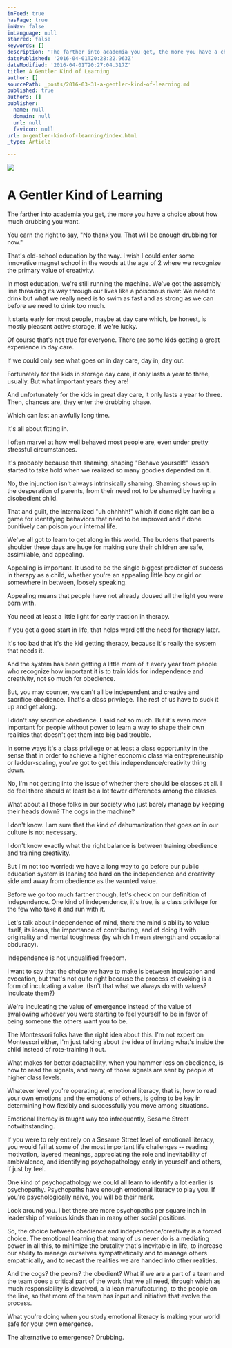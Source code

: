 ```yaml
---
inFeed: true
hasPage: true
inNav: false
inLanguage: null
starred: false
keywords: []
description: 'The farther into academia you get, the more you have a choice about how much drubbing you want.'
datePublished: '2016-04-01T20:28:22.963Z'
dateModified: '2016-04-01T20:27:04.317Z'
title: A Gentler Kind of Learning
author: []
sourcePath: _posts/2016-03-31-a-gentler-kind-of-learning.md
published: true
authors: []
publisher:
  name: null
  domain: null
  url: null
  favicon: null
url: a-gentler-kind-of-learning/index.html
_type: Article

---
```

![](https://the-grid-user-content.s3-us-west-2.amazonaws.com/6b242f57-c405-4175-a0de-9385495b3042.jpg)

# A Gentler Kind of Learning

The farther into academia you get, the more you have a choice about how much drubbing you want.

You earn the right to say, "No thank you. That will be enough drubbing for now."

That's old-school education by the way. I wish I could enter some innovative magnet school in the woods at the age of 2 where we recognize the primary value of creativity.

In most education, we're still running the machine. We've got the assembly line threading its way through our lives like a poisonous river: We need to drink but what we really need is to swim as fast and as strong as we can before we need to drink too much.

It starts early for most people, maybe at day care which, be honest, is mostly pleasant active storage, if we're lucky. 

Of course that's not true for everyone. There are some kids getting a great experience in day care.

If we could only see what goes on in day care, day in, day out.

Fortunately for the kids in storage day care, it only lasts a year to three, usually. But what important years they are!

And unfortunately for the kids in great day care, it only lasts a year to three. Then, chances are, they enter the drubbing phase.

Which can last an awfully long time.

It's all about fitting in.

I often marvel at how well behaved most people are, even under pretty stressful circumstances. 

It's probably because that shaming, shaping "Behave yourself!" lesson started to take hold when we realized so many goodies depended on it.

No, the injunction isn't always intrinsically shaming. Shaming shows up in the desperation of parents, from their need not to be shamed by having a disobedient child.

That and guilt, the internalized "uh ohhhhh!" which if done right can be a game for identifying behaviors that need to be improved and if done punitively can poison your internal life.

We've all got to learn to get along in this world. The burdens that parents shoulder these days are huge for making sure their children are safe, assimilable, and appealing.

Appealing is important. It used to be the single biggest predictor of success in therapy as a child, whether you're an appealing little boy or girl or somewhere in between, loosely speaking.

Appealing means that people have not already doused all the light you were born with.

You need at least a little light for early traction in therapy.

If you get a good start in life, that helps ward off the need for therapy later. 

It's too bad that it's the kid getting therapy, because it's really the system that needs it.

And the system has been getting a little more of it every year from people who recognize how important it is to train kids for independence and creativity, not so much for obedience.

But, you may counter, we can't all be independent and creative and sacrifice obedience. That's a class privilege. The rest of us have to suck it up and get along.

I didn't say sacrifice obedience. I said not so much. But it's even more important for people without power to learn a way to shape their own realities that doesn't get them into big bad trouble.

In some ways it's a class privilege or at least a class opportunity in the sense that in order to achieve a higher economic class via entrepreneurship or ladder-scaling, you've got to get this independence/creativity thing down. 

No, I'm not getting into the issue of whether there should be classes at all. I do feel there should at least be a lot fewer differences among the classes.

What about all those folks in our society who just barely manage by keeping their heads down? The cogs in the machine?

I don't know. I am sure that the kind of dehumanization that goes on in our culture is not necessary.

I don't know exactly what the right balance is between training obedience and training creativity.

But I'm not too worried: we have a long way to go before our public education system is leaning too hard on the independence and creativity side and away from obedience as the vaunted value.

Before we go too much farther though, let's check on our definition of independence. One kind of independence, it's true, is a class privilege for the few who take it and run with it. 

Let's talk about independence of mind, then: the mind's ability to value itself, its ideas, the importance of contributing, and of doing it with originality and mental toughness (by which I mean strength and occasional obduracy). 

Independence is not unqualified freedom.

I want to say that the choice we have to make is between inculcation and evocation, but that's not quite right because the process of evoking is a form of inculcating a value.  (Isn't that what we always do with values? Inculcate them?)

We're inculcating the value of emergence instead of the value of swallowing whoever you were starting to feel yourself to be in favor of being someone the others want you to be.

The Montessori folks have the right idea about this. I'm not expert on Montessori either, I'm just talking about the idea of inviting what's inside the child instead of rote-training it out. 

What makes for better adaptability, when you hammer less on obedience, is how to read the signals, and many of those signals are sent by people at higher class levels.  

Whatever level you're operating at, emotional literacy, that is, how to read your own emotions and the emotions of others, is going to be key in determining how flexibly and successfully you move among situations. 

Emotional literacy is taught way too infrequently, Sesame Street notwithstanding.

If you were to rely entirely on a Sesame Street level of emotional literacy, you would fail at some of the most important life challenges -- reading motivation, layered meanings, appreciating the role and inevitability of ambivalence, and identifying psychopathology early in yourself and others, if just by feel.

One kind of psychopathology we could all learn to identify a lot earlier is psychopathy.  Psychopaths have enough emotional literacy to play you. If you're psychologically naive, you will be their mark. 

Look around you. I bet there are more psychopaths per square inch in leadership of various kinds than in many other social positions.

So, the choice between obedience and independence/creativity is a forced choice.  The emotional learning that many of us never do is a mediating power in all this, to minimize the brutality that's inevitable in life, to increase our ability to manage ourselves sympathetically and to manage others empathically, and to recast the realities we are handed into other realities. 

And the cogs? the peons? the obedient? What if we are a part of a team and the team does a critical part of the work that we all need, through which as much responsibility is devolved, a la lean manufacturing, to the people on the line, so that more of the team has input and initiative that evolve the process.

What you're doing when you study emotional literacy is making your world safe for your own emergence.

The alternative to emergence? Drubbing.